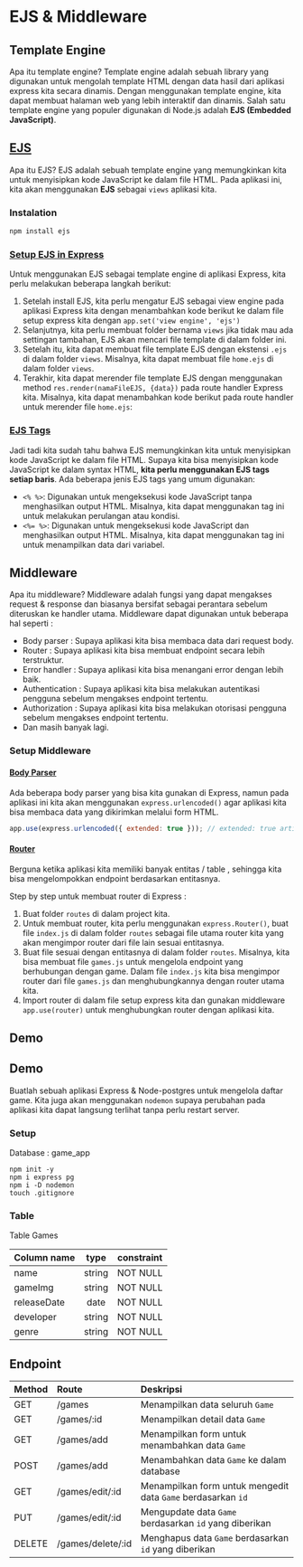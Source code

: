 # EJS & Middleware

## Template Engine
Apa itu template engine? Template engine adalah sebuah library yang digunakan untuk mengolah template HTML dengan data hasil dari aplikasi express kita secara dinamis. Dengan menggunakan template engine, kita dapat membuat halaman web yang lebih interaktif dan dinamis. Salah satu template engine yang populer digunakan di Node.js adalah **EJS (Embedded JavaScript)**.

## [EJS](https://ejs.co/)
Apa itu EJS? EJS adalah sebuah template engine yang memungkinkan kita untuk menyisipkan kode JavaScript ke dalam file HTML. 
Pada aplikasi ini, kita akan menggunakan **EJS** sebagai `views` aplikasi kita.

### Instalation
```bash
npm install ejs
```

### [Setup EJS in Express](https://expressjs.com/en/guide/using-template-engines.html)
Untuk menggunakan EJS sebagai template engine di aplikasi Express, kita perlu melakukan beberapa langkah berikut:
1. Setelah install EJS, kita perlu mengatur EJS sebagai view engine pada aplikasi Express kita dengan menambahkan kode berikut ke dalam file setup express kita dengan `app.set('view engine', 'ejs')`
2. Selanjutnya, kita perlu membuat folder bernama `views` jika tidak mau ada settingan tambahan, EJS akan mencari file template di dalam folder ini.
3. Setelah itu, kita dapat membuat file template EJS dengan ekstensi `.ejs` di dalam folder `views`. Misalnya, kita dapat membuat file `home.ejs` di dalam folder `views`.
4. Terakhir, kita dapat merender file template EJS dengan menggunakan method `res.render(namaFileEJS, {data})` pada route handler Express kita. Misalnya, kita dapat menambahkan kode berikut pada route handler untuk merender file `home.ejs`:

### [EJS Tags](https://ejs.co/#docs)
Jadi tadi kita sudah tahu bahwa EJS memungkinkan kita untuk menyisipkan kode JavaScript ke dalam file HTML. Supaya kita bisa menyisipkan kode JavaScript ke dalam syntax HTML, **kita perlu menggunakan EJS tags setiap baris**. Ada beberapa jenis EJS tags yang umum digunakan:
- `<% %>`: Digunakan untuk mengeksekusi kode JavaScript tanpa menghasilkan output HTML. Misalnya, kita dapat menggunakan tag ini untuk melakukan perulangan atau kondisi.
- `<%= %>`: Digunakan untuk mengeksekusi kode JavaScript dan menghasilkan output HTML. Misalnya, kita dapat menggunakan tag ini untuk menampilkan data dari variabel.

## Middleware
Apa itu middleware? Middleware adalah fungsi yang dapat mengakses request & response dan biasanya bersifat sebagai perantara sebelum diteruskan ke handler utama. Middleware dapat digunakan untuk beberapa hal seperti :
- Body parser : Supaya aplikasi kita bisa membaca data dari request body.
- Router : Supaya aplikasi kita bisa membuat endpoint secara lebih terstruktur.
- Error handler : Supaya aplikasi kita bisa menangani error dengan lebih baik.
- Authentication : Supaya aplikasi kita bisa melakukan autentikasi pengguna sebelum mengakses endpoint tertentu.
- Authorization : Supaya aplikasi kita bisa melakukan otorisasi pengguna sebelum mengakses endpoint tertentu.
- Dan masih banyak lagi.

### Setup Middleware
#### [Body Parser](https://expressjs.com/en/guide/using-middleware.html#middleware.built-in)
Ada beberapa body parser yang bisa kita gunakan di Express, namun pada aplikasi ini kita akan menggunakan `express.urlencoded()` agar aplikasi kita bisa membaca data yang dikirimkan melalui form HTML. 
```js
app.use(express.urlencoded({ extended: true })); // extended: true artinya kita menggunakan library `qs` untuk parsing data yang lebih kompleks
```

#### [Router](https://expressjs.com/en/guide/using-middleware.html#middleware.router)
Berguna ketika aplikasi kita memiliki banyak entitas / table , sehingga kita bisa mengelompokkan endpoint berdasarkan entitasnya.

Step by step untuk membuat router di Express :
1. Buat folder `routes` di dalam project kita.
2. Untuk membuat router, kita perlu menggunakan `express.Router()`, buat file `index.js` di dalam folder `routes` sebagai file utama router kita yang akan mengimpor router dari file lain sesuai entitasnya.
3. Buat file sesuai dengan entitasnya di dalam folder `routes`. Misalnya, kita bisa membuat file `games.js` untuk mengelola endpoint yang berhubungan dengan game. Dalam file `index.js` kita bisa mengimpor router dari file `games.js` dan menghubungkannya dengan router utama kita.
4. Import router di dalam file setup express kita dan gunakan middleware `app.use(router)` untuk menghubungkan router dengan aplikasi kita.

## Demo
## Demo
Buatlah sebuah aplikasi Express & Node-postgres untuk mengelola daftar game. Kita juga akan menggunakan `nodemon` supaya perubahan pada aplikasi kita dapat langsung terlihat tanpa perlu restart server.

### Setup
Database : game_app

```
npm init -y
npm i express pg
npm i -D nodemon
touch .gitignore
```

### Table
Table Games

| Column name     | type      | constraint |
|-----------------|:---------:|:----------:|
| name            | string    | NOT NULL   |
| gameImg         | string    | NOT NULL   |
| releaseDate     | date      | NOT NULL   |
| developer       | string    | NOT NULL   |
| genre           | string    | NOT NULL   |

## Endpoint
| Method | Route             | Deskripsi                                                              |
| :----- | :----             | :--------------------------------------------------------------------- |
| GET    | /games            | Menampilkan data seluruh `Game`                                        |
| GET    | /games/:id        | Menampilkan detail data `Game`                                         |
| GET    | /games/add        | Menampilkan form untuk menambahkan data `Game`                         |
| POST   | /games/add        | Menambahkan data `Game` ke dalam database                              |
| GET    | /games/edit/:id   | Menampilkan form untuk mengedit data `Game` berdasarkan `id`           |
| PUT   | /games/edit/:id   | Mengupdate data `Game` berdasarkan `id` yang diberikan                 |
| DELETE | /games/delete/:id | Menghapus data `Game` berdasarkan `id` yang diberikan                  |